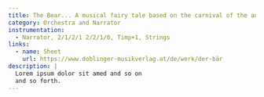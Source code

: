 ```yaml
---
title: The Bear... A musical fairy tale based on the carnival of the animals - Opus 38 (60'), Text by Marcus Davy
category: Orchestra and Narrator
instrumentation:
  - Narrator, 2/1/2/1 2/2/1/0, Timp+1, Strings
links:
  - name: Sheet
    url: https://www.doblinger-musikverlag.at/de/werk/der-bär
description: |
  Lorem ipsum dolor sit amed and so on
  and so forth.
---
```

